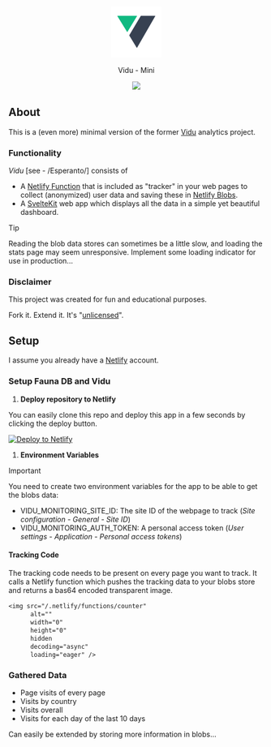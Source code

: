 <p align="center"><img src="./src/lib/images/logo.png" width="100"></p>

<p align="center">Vidu - Mini</p>

<p align="center"><img src="https://github.com/user-attachments/assets/82d856cb-9078-438b-8744-439ba8393c62"></p>

## About

This is a (even more) minimal version of the former [Vidu](https://github.com/pa-nic/vidu) analytics project.

### Functionality

*Vidu* [see - /Esperanto/] consists of

- A [Netlify Function](https://docs.netlify.com/functions/overview/) that is included as "tracker" in your web pages to collect (anonymized) user data and saving these in [Netlify Blobs](https://docs.netlify.com/blobs/overview/).
- A [SvelteKit](https://svelte.dev) web app which displays all the data in a simple yet beautiful dashboard.

> [!TIP]
> Reading the blob data stores can sometimes be a little slow, and loading the stats page may seem unresponsive. Implement some loading indicator for use in production...

### Disclaimer

This project was created for fun and educational purposes.

Fork it. Extend it. It's "[unlicensed](./LICENSE)".

## Setup

I assume you already have a [Netlify](https://netlify.com) account.

### Setup Fauna DB and Vidu

1. **Deploy repository to Netlify**

You can easily clone this repo and deploy this app in a few seconds by clicking the deploy button.

[![Deploy to Netlify](https://www.netlify.com/img/deploy/button.svg)](https://app.netlify.com/start/deploy?repository=https://github.com/pa-nic/vidu-mini)

1. **Environment Variables**

> [!IMPORTANT]
> You need to create two environment variables for the app to be able to get the blobs data:

- VIDU_MONITORING_SITE_ID: The site ID of the webpage to track (*Site configuration - General - Site ID*)
- VIDU_MONITORING_AUTH_TOKEN: A personal access token (*User settings - Application - Personal access tokens*)

#### Tracking Code

The tracking code needs to be present on every page you want to track. It calls a Netlify function which pushes the tracking data to your blobs store and returns a bas64 encoded transparent image.

```
<img src="/.netlify/functions/counter"
      alt=""
      width="0"
      height="0"
      hidden
      decoding="async"
      loading="eager" />
```

### Gathered Data

- Page visits of every page
- Visits by country
- Visits overall
- Visits for each day of the last 10 days

Can easily be extended by storing more information in blobs...
